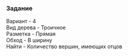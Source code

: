 ### Задание ###
Вариант - 4  
Вид дерева - Троичное  
Разметка - Прямая  
Обход - В ширину  
Найти - Количество вершин, имеющих отцов
